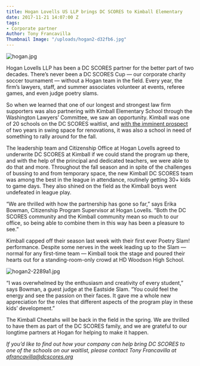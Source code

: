 ```yaml
---
title: Hogan Lovells US LLP brings DC SCORES to Kimball Elementary
date: 2017-11-21 14:07:00 Z
tags:
- Corporate partner
Author: Tony Francavilla
Thumbnail Image: "/uploads/hogan2-d32fb6.jpg"
---
```


![hogan.jpg](/uploads/hogan.jpg)

Hogan Lovells LLP has been a DC SCORES partner for the better part of two decades. There’s never been a DC SCORES Cup — our corporate charity soccer tournament — without a Hogan team in the field. Every year, the firm’s lawyers, staff, and summer associates volunteer at events, referee games, and even judge poetry slams.

So when we learned that one of our longest and strongest law firm supporters was also partnering with Kimball Elementary School through the Washington Lawyers’ Committee, we saw an opportunity. Kimball was one of 20 schools on the DC SCORES waitlist, and [with the imminent prospect](https://www.washingtonpost.com/local/education/when-a-dc-school-closed-for-renovations-parents-faced-a-troubling-choice/2017/07/04/88c94334-5773-11e7-ba90-f5875b7d1876_story.html?utm_term=.de28ced31201) of two years in swing space for renovations, it was also a school in need of something to rally around for the fall.

The leadership team and Citizenship Office at Hogan Lovells agreed to underwrite DC SCORES at Kimball if we could stand the program up there, and with the help of the principal and dedicated teachers, we were able to do that and more. Throughout the fall season and in spite of the challenges of bussing to and from temporary space, the new Kimball DC SCORES team was among the best in the league in attendance, routinely getting 30\+ kids to game days. They also shined on the field as the Kimball boys went undefeated in league play.

“We are thrilled with how the partnership has gone so far,” says Erika Bowman, Citizenship Program Supervisor at Hogan Lovells. “Both the DC SCORES community and the Kimball community mean so much to our office, so being able to combine them in this way has been a pleasure to see.”

Kimball capped off their season last week with their first ever Poetry Slam! performance. Despite some nerves in the week leading up to the Slam — normal for any first-time team — Kimball took the stage and poured their hearts out for a standing-room-only crowd at HD Woodson High School.

![hogan2-2289a1.jpg](/uploads/hogan2-2289a1.jpg)

“I was overwhelmed by the enthusiasm and creativity of every student,” says Bowman, a guest judge at the Eastside Slam. “You could feel the energy and see the passion on their faces. It gave me a whole new appreciation for the roles that different aspects of the program play in these kids’ development.”

The Kimball Cheetahs will be back in the field in the spring. We are thrilled to have them as part of the DC SCORES family, and we are grateful to our longtime partners at Hogan for helping to make it happen.

*If you’d like to find out how your company can help bring DC SCORES to one of the schools on our waitlist, please contact Tony Francavilla at afrancavilla@dcscores.org*
